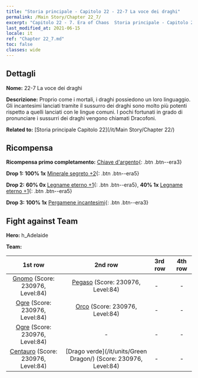 ```yaml
---
title: "Storia principale - Capitolo 22 - 22-7 La voce dei draghi"
permalink: /Main Story/Chapter 22_7/
excerpt: "Capitolo 22 - 7. Era of Chaos  Storia principale - Capitolo 22_7. 22-7 La voce dei draghi"
last_modified_at: 2021-06-15
locale: it
ref: "Chapter 22_7.md"
toc: false
classes: wide
---
```


## Dettagli

 **Nome:** 22-7 La voce dei draghi

 **Descrizione:** Proprio come i mortali, i draghi possiedono un loro linguaggio. Gli incantesimi lanciati tramite il sussurro dei draghi sono molto più potenti rispetto a quelli lanciati con le lingue comuni. I pochi fortunati in grado di pronunciare i sussurri dei draghi vengono chiamati Dracofoni.

 **Related to:** [Storia principale Capitolo 22](/it/Main Story/Chapter 22/)

## Ricompensa

 **Ricompensa primo completamento:** [Chiave d'argento](/ItemsIT/con_693/){: .btn .btn--era3}

 **Drop 1:** **100% 1x** [Minerale segreto +2](/ItemsIT/mat_75/){: .btn .btn--era5}

 **Drop 2:** **60% 0x** [Legname eterno +1](/ItemsIT/mat_69/){: .btn .btn--era5}, **40% 1x** [Legname eterno +1](/ItemsIT/mat_69/){: .btn .btn--era5}

 **Drop 3:** **100% 1x** [Pergamene incantesimi](/ItemsIT/con_694/){: .btn .btn--era3}


## Fight against Team
 **Hero:** h_Adelaide

 **Team:**


  | 1st row | 2nd row | 3rd row | 4th row |
  |:----:|:----:|:----|:----:|
  | [Gnomo](/it/units/Dwarf/) (Score: 230976, Level:84)  | [Pegaso](/it/units/Pegasus/) (Score: 230976, Level:84)  | - | - |
  | [Ogre](/it/units/Ogre/) (Score: 230976, Level:84)  | [Orco](/it/units/Orc/) (Score: 230976, Level:84)  | - | - |
  | [Ogre](/it/units/Ogre/) (Score: 230976, Level:84)  | - | - | - |
  | [Centauro](/it/units/Centaur/) (Score: 230976, Level:84)  | [Drago verde](/it/units/Green Dragon/) (Score: 230976, Level:84)  | - | - |


